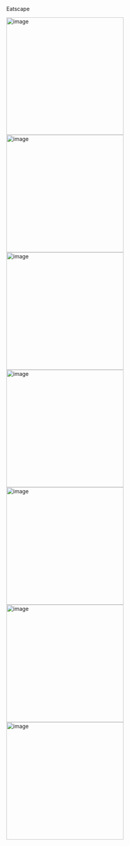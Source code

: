 Eatscape

<img width="307" alt="image" src="https://user-images.githubusercontent.com/98439391/213943696-07c8d785-9824-46f2-a0dc-20102d7621b9.png">
<img width="307" alt="image" src="https://user-images.githubusercontent.com/98439391/213943698-71de3b5b-8094-462f-9839-d4d524f83c9a.png">
<img width="307" alt="image" src="https://user-images.githubusercontent.com/98439391/213943704-45989055-acab-4a4d-ab2e-8fb74b0941de.png">
<img width="307" alt="image" src="https://user-images.githubusercontent.com/98439391/213943708-8d3d0cae-9f57-4c45-8db1-988849a28f17.png">
<img width="307" alt="image" src="https://user-images.githubusercontent.com/98439391/213943713-a97bdfa2-0dab-41ef-a6af-67298fe2d854.png">
<img width="307" alt="image" src="https://user-images.githubusercontent.com/98439391/213943718-a193b3cd-656e-4b9e-af25-18d8c04f73af.png">
<img width="307" alt="image" src="https://user-images.githubusercontent.com/98439391/213943720-e50fbf10-9771-4c2d-98ae-b414ff51ce76.png">

